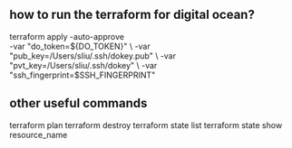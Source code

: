
## how to run the terraform for digital ocean?
terraform apply -auto-approve \
-var "do_token=${DO_TOKEN}" \
-var "pub_key=/Users/sliu/.ssh/dokey.pub" \
-var "pvt_key=/Users/sliu/.ssh/dokey" \
-var "ssh_fingerprint=$SSH_FINGERPRINT"

## other useful commands 
terraform plan 
terraform destroy
terraform state list
terraform state show resource_name